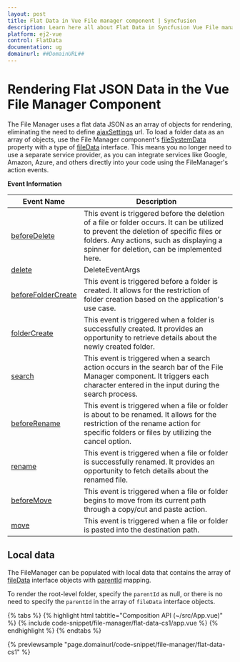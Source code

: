 ```yaml
---
layout: post
title: Flat Data in Vue File manager component | Syncfusion
description: Learn here all about Flat Data in Syncfusion Vue File manager component of Syncfusion Essential JS 2 and more.
platform: ej2-vue
control: FlatData 
documentation: ug
domainurl: ##DomainURL##
---
```


# Rendering Flat JSON Data in the Vue File Manager Component

The File Manager uses a flat data JSON as an array of objects for rendering, eliminating the need to define [ajaxSettings](https://ej2.syncfusion.com/vue/documentation/api/file-manager/#ajaxsettings) url. To load a folder data as an array of objects, use the File Manager component's [fileSystemData](https://ej2.syncfusion.com/vue/documentation/api/file-manager/#filesystemdata) property with a type of [fileData](https://ej2.syncfusion.com/vue/documentation/api/file-manager/fileData/) interface. This means you no longer need to use a separate service provider, as you can integrate services like Google, Amazon, Azure, and others directly into your code using the FileManager's action events.

**Event Information**

Event Name | Description
 ---  | ---
[beforeDelete](https://ej2.syncfusion.com/vue/documentation/api/file-manager/#beforedelete) | This event is triggered before the deletion of a file or folder occurs. It can be utilized to prevent the deletion of specific files or folders. Any actions, such as displaying a spinner for deletion, can be implemented here.
[delete](https://ej2.syncfusion.com/vue/documentation/api/file-manager/#delete) | DeleteEventArgs | path, itemData, cancel. | This event is triggered after the file or folder is deleted successfully. The deleted file or folder details can be retrieved here. Additionally, custom elements' visibility can be managed here based on the application's use case.
[beforeFolderCreate](https://ej2.syncfusion.com/vue/documentation/api/file-manager/#beforefoldercreate) | This event is triggered before a folder is created. It allows for the restriction of folder creation based on the application's use case.
[folderCreate](https://ej2.syncfusion.com/vue/documentation/api/file-manager/#foldercreate) | This event is triggered when a folder is successfully created. It provides an opportunity to retrieve details about the newly created folder.
[search](https://ej2.syncfusion.com/vue/documentation/api/file-manager/#search) | This event is triggered when a search action occurs in the search bar of the File Manager component. It triggers each character entered in the input during the search process.
[beforeRename](https://ej2.syncfusion.com/vue/documentation/api/file-manager/#beforerename) | This event is triggered when a file or folder is about to be renamed. It allows for the restriction of the rename action for specific folders or files by utilizing the cancel option.
[rename](https://ej2.syncfusion.com/vue/documentation/api/file-manager/#rename) | This event is triggered when a file or folder is successfully renamed. It provides an opportunity to fetch details about the renamed file.
[beforeMove](https://ej2.syncfusion.com/vue/documentation/api/file-manager/#beforemove) | This event is triggered when a file or folder begins to move from its current path through a copy/cut and paste action.
[move](https://ej2.syncfusion.com/vue/documentation/api/file-manager/#move) | This event is triggered when a file or folder is pasted into the destination path.

## Local data

The FileManager can be populated with local data that contains the array of [fileData](https://ej2.syncfusion.com/vue/documentation/api/file-manager/fileData/) interface objects with [parentId](https://ej2.syncfusion.com/vue/documentation/api/file-manager/fileData/#parentid) mapping.

To render the root-level folder, specify the `parentId` as null, or there is no need to specify the `parentId` in the array of `fileData` interface objects.


{% tabs %}
{% highlight html tabtitle="Composition API (~/src/App.vue)" %}
{% include code-snippet/file-manager/flat-data-cs1/app.vue %}
{% endhighlight %}
{% endtabs %}
        
{% previewsample "page.domainurl/code-snippet/file-manager/flat-data-cs1" %}


